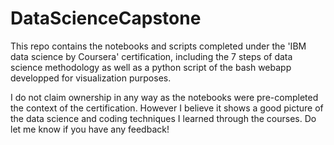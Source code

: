 # DataScienceCapstone

This repo contains the notebooks and scripts completed under the 'IBM data science by Coursera' certification, including the 7 steps of data science methodology as well as a python script of the bash webapp developped for visualization purposes.

I do not claim ownership in any way as the notebooks were pre-completed the context of the certification. 
However I believe it shows a good picture of the data science and coding techniques I learned through the courses.
Do let me know if you have any feedback!
